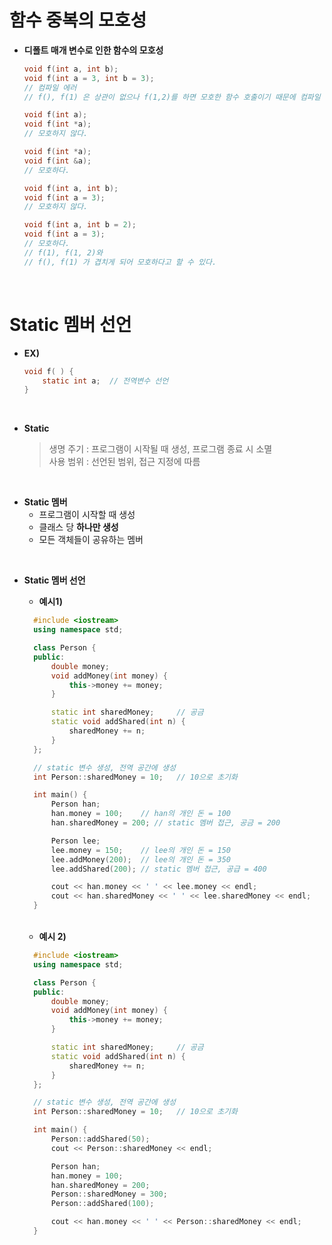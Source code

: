 # 함수 중복의 모호성
* **디폴트 매개 변수로 인한 함수의 모호성**
  ```cpp
  void f(int a, int b);
  void f(int a = 3, int b = 3);
  // 컴파일 에러
  // f(), f(1) 은 상관이 없으나 f(1,2)를 하면 모호한 함수 호출이기 때문에 컴파일 오류

  void f(int a);
  void f(int *a);
  // 모호하지 않다.

  void f(int *a);
  void f(int &a);
  // 모호하다.

  void f(int a, int b);
  void f(int a = 3);
  // 모호하지 않다.

  void f(int a, int b = 2);
  void f(int a = 3);
  // 모호하다.
  // f(1), f(1, 2)와
  // f(), f(1) 가 겹치게 되어 모호하다고 할 수 있다.
  ```

<br>

# Static 멤버 선언
* **EX)**
  ```c
  void f( ) {
      static int a;  // 전역변수 선언
  }
  ```

<br>

* **Static**
  > 생명 주기 : 프로그램이 시작될 때 생성, 프로그램 종료 시 소멸<br>
  사용 범위 : 선언된 범위, 접근 지정에 따름

<br>

* **Static 멤버**
  * 프로그램이 시작할 때 생성
  * 클래스 당 **하나만 생성**
  * 모든 객체들이 공유하는 멤버
  
<br>

* **Static 멤버 선언** <br>
  * **예시1)**
  ```cpp
    #include <iostream>
    using namespace std;

    class Person {
    public:
        double money;
        void addMoney(int money) {
            this->money += money;
        }

        static int sharedMoney;		// 공금
        static void addShared(int n) {
            sharedMoney += n;
        }
    };

    // static 변수 생성, 전역 공간에 생성
    int Person::sharedMoney = 10;	// 10으로 초기화

    int main() {
        Person han;
        han.money = 100;	// han의 개인 돈 = 100
        han.sharedMoney = 200; // static 멤버 접근, 공금 = 200

        Person lee;
        lee.money = 150;	// lee의 개인 돈 = 150
        lee.addMoney(200);	// lee의 개인 돈 = 350
        lee.addShared(200);	// static 멤버 접근, 공급 = 400

        cout << han.money << ' ' << lee.money << endl;
        cout << han.sharedMoney << ' ' << lee.sharedMoney << endl;
    }
  ```

  <br>

  * **예시 2)**
  ```cpp
    #include <iostream>
    using namespace std;

    class Person {
    public:
        double money;
        void addMoney(int money) {
            this->money += money;
        }

        static int sharedMoney;		// 공금
        static void addShared(int n) {
            sharedMoney += n;
        }
    };

    // static 변수 생성, 전역 공간에 생성
    int Person::sharedMoney = 10;	// 10으로 초기화

    int main() {
        Person::addShared(50);
        cout << Person::sharedMoney << endl;

        Person han;
        han.money = 100;
        han.sharedMoney = 200;
        Person::sharedMoney = 300;
        Person::addShared(100);

        cout << han.money << ' ' << Person::sharedMoney << endl;
    }
  ```
  
